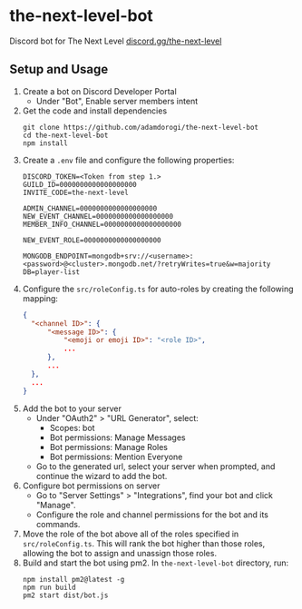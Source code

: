 # the-next-level-bot

Discord bot for The Next Level [discord.gg/the-next-level](https://discord.gg/the-next-level)

## Setup and Usage

1. Create a bot on Discord Developer Portal
   - Under "Bot", Enable server members intent
2. Get the code and install dependencies
   ```
   git clone https://github.com/adamdorogi/the-next-level-bot
   cd the-next-level-bot
   npm install
   ```
3. Create a `.env` file and configure the following properties:
   ```
   DISCORD_TOKEN=<Token from step 1.>
   GUILD_ID=0000000000000000000
   INVITE_CODE=the-next-level
   
   ADMIN_CHANNEL=0000000000000000000
   NEW_EVENT_CHANNEL=0000000000000000000
   MEMBER_INFO_CHANNEL=0000000000000000000
   
   NEW_EVENT_ROLE=0000000000000000000
   
   MONGODB_ENDPOINT=mongodb+srv://<username>:<password>@<cluster>.mongodb.net/?retryWrites=true&w=majority
   DB=player-list
   ```
4. Configure the `src/roleConfig.ts` for auto-roles by creating the following mapping:
   ```json
   {
     "<channel ID>": {
         "<message ID>": {
             "<emoji or emoji ID>": "<role ID>",
             ...
         },
         ...
     },
     ...
   }
   ```
5. Add the bot to your server
   - Under "OAuth2" > "URL Generator", select:
     - Scopes: bot
     - Bot permissions: Manage Messages
     - Bot permissions: Manage Roles
     - Bot permissions: Mention Everyone
   - Go to the generated url, select your server when prompted, and continue the wizard to add the bot.
6. Configure bot permissions on server
   - Go to "Server Settings" > "Integrations", find your bot and click "Manage".
   - Configure the role and channel permissions for the bot and its commands.
7. Move the role of the bot above all of the roles specified in `src/roleConfig.ts`. This will rank the bot higher than those roles, allowing the bot to assign and unassign those roles.
8. Build and start the bot using pm2. In `the-next-level-bot` directory, run:
   ```
   npm install pm2@latest -g
   npm run build
   pm2 start dist/bot.js
   ```
